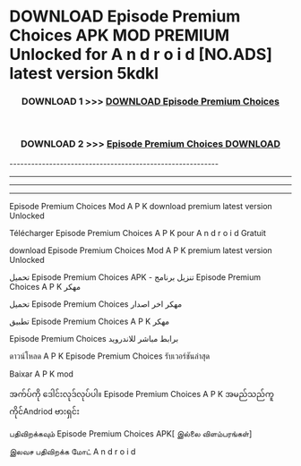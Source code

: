 # DOWNLOAD Episode Premium Choices  APK MOD PREMIUM Unlocked for A n d r o i d [NO.ADS] latest version 5kdkl 



<div align="center">

<h3>DOWNLOAD 1 >>> <a href="https://getmod2.web.app/?judul=Episode Premium Choices ">DOWNLOAD Episode Premium Choices </a></h3><br>

<h3>DOWNLOAD 2 >>> <a href="https://getmod2.web.app/?judul=Episode Premium Choices ">Episode Premium Choices  DOWNLOAD </a></h3>

</div>
----------------------------------------------------------

----------------------------------------------------------

----------------------------------------------------------

----------------------------------------------------------

Episode Premium Choices  Mod A P K download premium latest version Unlocked

Télécharger Episode Premium Choices  A P K pour A n d r o i d Gratuit

download Episode Premium Choices  Mod A P K premium latest version Unlocked

تحميل Episode Premium Choices  APK - تنزيل برنامج Episode Premium Choices  A P K مهكر

تحميل Episode Premium Choices  مهكر اخر اصدار

تطبيق Episode Premium Choices  A P K مهكر

Episode Premium Choices  برابط مباشر للاندرويد

ดาวน์โหลด A P K Episode Premium Choices  รับเวอร์ชันล่าสุด

Baixar A P K mod

အက်ပ်ကို ဒေါင်းလုဒ်လုပ်ပါ။ Episode Premium Choices  A P K အမည်သည်ကူကိုင်Andriod ဗားရှင်း

பதிவிறக்கவும் Episode Premium Choices  APK[ இல்லை விளம்பரங்கள்] 
 
இலவச பதிவிறக்க மோட் A n d r o i d




